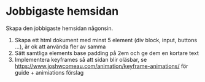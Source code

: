 # Jobbigaste hemsidan

Skapa den jobbigaste hemsidan någonsin.

1. Skapa ett html dokument med minst 5 element (div block, input, buttons ...), är ok att använda fler av samma
2. Sätt samtliga elements base padding på 2em och ge dem en kortare text
3. Implementera keyframes så att sidan blir oläsbar, se https://www.joshwcomeau.com/animation/keyframe-animations/ för guide + animiations förslag
